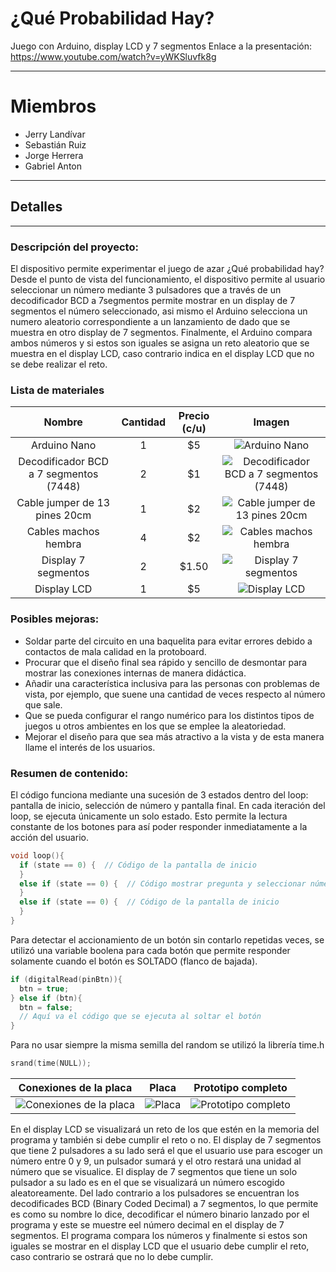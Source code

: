 # ¿Qué Probabilidad Hay?
Juego con Arduino, display LCD y 7 segmentos
Enlace a la presentación: https://www.youtube.com/watch?v=yWKSluvfk8g

------------

# Miembros
- Jerry Landívar
- Sebastián Ruiz
- Jorge Herrera
- Gabriel Anton

------------

## Detalles

------------

### Descripción del proyecto:
El dispositivo permite experimentar el juego de azar ¿Qué probabilidad hay? Desde el punto de vista del funcionamiento, el dispositivo permite al usuario seleccionar un número mediante 3 pulsadores que a través de un decodificador BCD a 7segmentos permite mostrar en un display de 7 segmentos el número seleccionado, asi mismo el Arduino selecciona un numero aleatorio correspondiente a un lanzamiento de dado que se muestra en otro display de 7 segmentos. Finalmente, el Arduino compara ambos números y si estos son iguales se asigna un reto aleatorio que se muestra en el display LCD, caso contrario indica en el display LCD que no se debe realizar el reto.

### Lista de materiales

| Nombre            | Cantidad    | Precio (c/u) | Imagen|
|:-------------------:|:-------------:|:---------------:|:--------------:|
| Arduino Nano   | 1   | $5             | ![Arduino Nano](https://340ebb34-0a2d-4f84-89c1-df7c55751e77.id.repl.co/imgPartes/Arduino%20Nano.png "Arduino Nano")         |
| Decodificador BCD a 7 segmentos (7448)         | 2       | $1             | ![Decodificador BCD a 7 segmentos (7448)](https://340ebb34-0a2d-4f84-89c1-df7c55751e77.id.repl.co/imgPartes/Decodificador%20BCD%20a%207%20segmentos.png "Decodificador BCD a 7 segmentos (7448)")        |
| Cable jumper de 13 pines 20cm | 1 | $2            | ![Cable jumper de 13 pines 20cm](https://340ebb34-0a2d-4f84-89c1-df7c55751e77.id.repl.co/imgPartes/Cable%20jumper%20de%2013%20pines%2020%20cm.png "Cable jumper de 13 pines 20cm")        |
| Cables machos hembra          | 4  | $2             | ![Cables machos hembra](https://340ebb34-0a2d-4f84-89c1-df7c55751e77.id.repl.co/imgPartes/Cables%20machos%20hembra.png "Cables machos hembra")            |
| Display 7 segmentos          | 2  | $1.50             | ![Display 7 segmentos](https://340ebb34-0a2d-4f84-89c1-df7c55751e77.id.repl.co/imgPartes/Display%207%20segmentos.png "Display 7 segmentos")            |
| Display LCD          | 1  | $5             |  ![Display LCD](https://340ebb34-0a2d-4f84-89c1-df7c55751e77.id.repl.co/imgPartes/Display%20LCD.png "Display LCD")           |

### Posibles mejoras:
- Soldar parte del circuito en una baquelita para evitar errores debido a contactos de mala calidad en la protoboard.
- Procurar que el diseño final sea rápido y sencillo de desmontar para mostrar las conexiones internas de manera didáctica.
- Añadir una característica inclusiva para las personas con problemas de vista, por ejemplo, que suene una cantidad de veces respecto al número que sale.
- Que se pueda configurar el rango numérico para los distintos tipos de juegos u otros ambientes en los que se emplee la aleatoriedad.
- Mejorar el diseño para que sea más atractivo a la vista y de esta manera llame el interés de los usuarios.

### Resumen de contenido:

El código funciona mediante una sucesión de 3 estados dentro del loop: pantalla de inicio, selección de número y pantalla final. En cada iteración del loop, se ejecuta únicamente un solo estado. Esto permite la lectura constante de los botones para así poder responder inmediatamente a la acción del usuario.
```cpp
void loop(){
  if (state == 0) {  // Código de la pantalla de inicio
  }
  else if (state == 0) {  // Código mostrar pregunta y seleccionar número
  }
  else if (state == 0) {  // Código de la pantalla de inicio
  }
}
```

Para detectar el accionamiento de un botón sin contarlo repetidas veces, se utilizó una variable boolena para cada botón que permite responder solamente cuando el botón es SOLTADO (flanco de bajada).
```cpp
if (digitalRead(pinBtn)){
  btn = true;
} else if (btn){
  btn = false;
  // Aquí va el código que se ejecuta al soltar el botón
}
```

Para no usar siempre la misma semilla del random se utilizó la librería time.h
```cpp
srand(time(NULL));
```

| Conexiones de la placa  | Placa  | Prototipo completo  |
| :------------: | :------------: | :------------: |
| ![Conexiones de la placa](https://imagenes-que-probabilidad-hay.jorgeshn28.repl.co/imgCircuito/Conexiones%20de%20la%20placa.jpg "Conexiones de la placa")  | ![Placa](https://imagenes-que-probabilidad-hay.jorgeshn28.repl.co/imgCircuito/Placa.jpg "Placa")  | ![Prototipo completo](https://imagenes-que-probabilidad-hay.jorgeshn28.repl.co/imgCircuito/Prototipo%20completo.jpg "Prototipo completo")  |

En el display LCD se visualizará un reto de los que estén en la memoria del programa y también si debe cumplir el reto o no.
El display de 7 segmentos que tiene 2 pulsadores a su lado será el que el usuario use para escoger un número entre 0 y 9, un pulsador sumará y el otro restará una unidad al número que se visualice.
El display de 7 segmentos que tiene un solo pulsador a su lado es en el que se visualizará un número escogido aleatoreamente.
Del lado contrario a los pulsadores se encuentran los decodificades BCD (Binary Coded Decimal) a 7 segmentos, lo que permite es como su nombre lo dice, decodificar el número binario lanzado por el programa y este se muestre eel número decimal en el display de 7 segmentos.
El programa compara los números y finalmente si estos son iguales se mostrar en el display LCD que el usuario debe cumplir el reto, caso contrario se ostrará que no lo debe cumplir.
